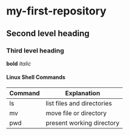 # my-first-repository

## Second level heading

### Third level heading

**bold** *italic*

#### Linux Shell Commands

| Command | Explanation   |
|--       |--           |
| ls      | list files and directories |
| mv      | move file or directory |
| pwd | present working directory |

